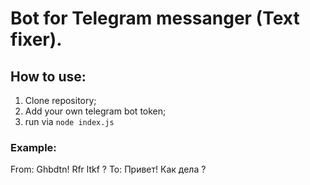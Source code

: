 # Bot for Telegram messanger (Text fixer).

## How to use:

1. Clone repository;
2. Add your own telegram bot token;
3. run via `node index.js`

### Example:
From: Ghbdtn! Rfr ltkf ?
To: Привет! Как дела ?
